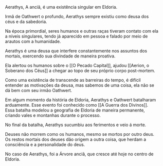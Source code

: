 
Aerathys, A anciã, é uma existência singular em Eldoria.

Irmã de Oathwert o profundo, Aerathys sempre existiu como deusa dos céus e da sabedoria.

Na época primordial, seres humanos e outras raças tiveram contato com ela a níveis singulares, tendo já aparecido em pessoa e falado por meio de arautos com a humanidade. 

Aerathys é uma deusa que interfere constantemente nos assuntos dos mortais, exercendo sua divindade de maneira proativa. 

Ela alertou os humanos sobre o [[O Pecado Capital]], ajudou [[Aerion, o Soberano dos Céus]] a chegar ao topo de seu próprio corpo post-mortem. 

Como uma existência de transcende as barreiras do tempo, é difícil entender as motivações da deusa, mas sabemos de uma coisa, ela não se dá bem com seu irmão Oathwert. 

Em algum momento da história de Eldoria, Aerathys e Oathwert batalharam arduamente. Esse evento foi conhecido como [[A Guerra dos Divinos]]. Essa batalha modelou a geografia de Eldoria de maneira permanente, criando vales e montanhas durante o processo.

No final da batalha, Aerathys sucumbiu aos ferimentos e veio á morte. 

Deuses não morrem como os humanos, mesmo se mortos por outro deus. Os restos mortais dos deuses dão origem a outra coisa, que herdam a consciência e a personalidade do deus.

No caso de Aerathys, foi a Árvore anciã, que cresce até hoje no centro de Eldoria.